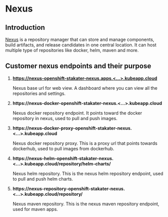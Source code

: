 # Nexus

## Introduction

[Nexus](https://www.sonatype.com/products/repository-pro) is a repository manager that can store and manage components, build artifacts, and release candidates in one central location. It can host multiple type of repositories like docker, helm, maven and more.

## Customer nexus endpoints and their purpose

1. **https://nexus-openshift-stakater-nexus.apps.<...>.kubeapp.cloud**

    Nexus base url for web view. A dashboard where you can view all the repositories and settings.

2. **https://nexus-docker-openshift-stakater-nexus.<...>.kubeapp.cloud**

    Nexus docker repository endpoint. It points toward the docker repository in nexus, used to pull and push images.

3. **https://nexus-docker-proxy-openshift-stakater-nexus.<...>.kubeapp.cloud**

    Nexus docker repository proxy. This is a proxy url that points towards dockerhub, used to pull images from dockerhub.

4. **https://nexus-helm-openshift-stakater-nexus.<...>.kubeapp.cloud/repository/helm-charts/**

    Nexus helm repository. This is the nexus helm repository endpoint, used to pull and push helm charts.

5. **https://nexus-repository-openshift-stakater-nexus.<...>.kubeapp.cloud/repository/**

    Nexus maven repository. This is the nexus maven repository endpoint, used for maven apps.
